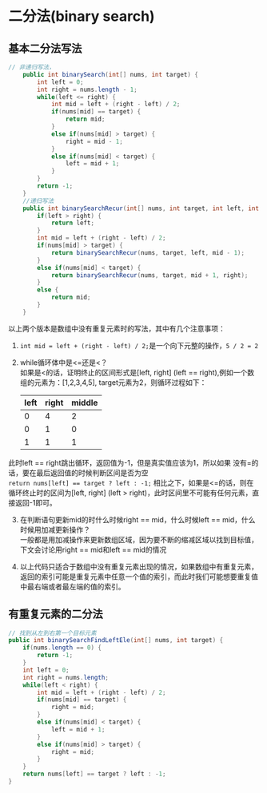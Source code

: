 # 二分法(binary search)
## 基本二分法写法
```java
// 非递归写法，
    public int binarySearch(int[] nums, int target) {
        int left = 0;
        int right = nums.length - 1;
        while(left <= right) {
            int mid = left + (right - left) / 2;
            if(nums[mid] == target) {
                return mid;
            }
            else if(nums[mid] > target) {
                right = mid - 1;
            }
            else if(nums[mid] < target) {
                left = mid + 1;
            }
        }
        return -1;
    }
    //递归写法
    public int binarySearchRecur(int[] nums, int target, int left, int right) {
        if(left > right) {
            return left;
        }
        int mid = left + (right - left) / 2;
        if(nums[mid] > target) {
            return binarySearchRecur(nums, target, left, mid - 1);
        }
        else if(nums[mid] < target) {
            return binarySearchRecur(nums, target, mid + 1, right);
        }
        else {
            return mid;
        }
    }
```
以上两个版本是数组中没有重复元素时的写法，其中有几个注意事项：  
 1. `int mid = left + (right - left) / 2;`是一个向下元整的操作，`5 / 2 = 2` 
   
 2. while循环体中是<=还是<？  
如果是<的话，证明终止的区间形式是[left, right] (left == right),例如一个数组的元素为：[1,2,3,4,5],
target元素为2，则循环过程如下：  

    |left|right|middle|
    |---|---|---|
    |0|4|2|
    |0|1|0|
    |1|1|1|

此时left == right跳出循环，返回值为-1，但是真实值应该为1，所以如果
没有=的话，要在最后返回值的时候判断区间是否为空  
`return nums[left] == target ? left : -1;`
相比之下，如果是<=的话，则在循环终止时的区间为[left, right] (left > right)，此时区间里不可能有任何元素，直接返回-1即可。  

3. 在判断语句更新mid的时什么时候right == mid，什么时候left == mid，什么时候用加减更新操作？  
一般都是用加减操作来更新数组区域，因为要不断的缩减区域以找到目标值，下文会讨论用right == mid和left == mid的情况 

4. 以上代码只适合于数组中没有重复元素出现的情况，如果数组中有重复元素，返回的索引可能是重复元素中任意一个值的索引，而此时我们可能想要重复值中最右端或者最左端的值的索引。

## 有重复元素的二分法

```java
// 找到从左到右第一个目标元素
public int binarySearchFindLeftEle(int[] nums, int target) {
    if(nums.length == 0) {
        return -1;
    }
    int left = 0;
    int right = nums.length;
    while(left < right) {
        int mid = left + (right - left) / 2;
        if(nums[mid] == target) {
            right = mid;
        }
        else if(nums[mid] < target) {
            left = mid + 1;
        }
        else if(nums[mid] > target) {
            right = mid;
        }
    }
    return nums[left] == target ? left : -1;
}
```




